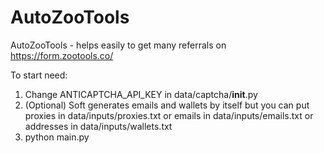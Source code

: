 # AutoZooTools
AutoZooTools - helps easily to get many referrals on https://form.zootools.co/

To start need:
1. Change ANTICAPTCHA_API_KEY in data/captcha/__init__.py
2. (Optional) Soft generates emails and wallets by itself but you can put proxies in data/inputs/proxies.txt or emails in data/inputs/emails.txt or addresses in data/inputs/wallets.txt
3. python main.py
